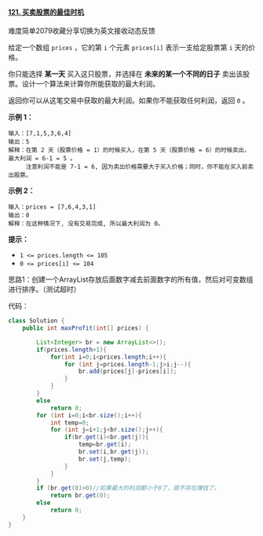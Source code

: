 #### [121. 买卖股票的最佳时机](https://leetcode-cn.com/problems/best-time-to-buy-and-sell-stock/)

难度简单2079收藏分享切换为英文接收动态反馈

给定一个数组 `prices` ，它的第 `i` 个元素 `prices[i]` 表示一支给定股票第 `i` 天的价格。

你只能选择 **某一天** 买入这只股票，并选择在 **未来的某一个不同的日子** 卖出该股票。设计一个算法来计算你所能获取的最大利润。

返回你可以从这笔交易中获取的最大利润。如果你不能获取任何利润，返回 `0` 。

 

**示例 1：**

```
输入：[7,1,5,3,6,4]
输出：5
解释：在第 2 天（股票价格 = 1）的时候买入，在第 5 天（股票价格 = 6）的时候卖出，最大利润 = 6-1 = 5 。
     注意利润不能是 7-1 = 6, 因为卖出价格需要大于买入价格；同时，你不能在买入前卖出股票。
```

**示例 2：**

```
输入：prices = [7,6,4,3,1]
输出：0
解释：在这种情况下, 没有交易完成, 所以最大利润为 0。
```

 

**提示：**

- `1 <= prices.length <= 105`
- `0 <= prices[i] <= 104`

思路1：创建一个ArrayList存放后面数字减去前面数字的所有值，然后对可变数组进行排序。（测试超时）

代码：

```java
class Solution {
    public int maxProfit(int[] prices) {

        List<Integer> br = new ArrayList<>();
        if(prices.length>1){
            for(int i=0;i<prices.length;i++){
                for (int j=prices.length-1;j>i;j--){
                    br.add(prices[j]-prices[i]);
                }
            }
        }
        else
            return 0;
        for (int i=0;i<br.size();i++){
            int temp=0;
            for (int j=i+1;j<br.size();j++){
                if(br.get(i)<br.get(j)){
                    temp=br.get(i);
                    br.set(i,br.get(j));
                    br.set(j,temp);
                }
            }
        }
        if (br.get(0)>0)//如果最大的利润都小于0了，就不存在赚钱了。
            return br.get(0);
        else
            return 0;
    }
}
```